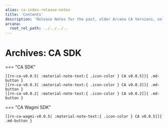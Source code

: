 ```yaml
---
alias: ca-index-release-notes
title: 'Contents'
description: 'Release Notes for the past, older Arcana CA Versions, only for reference. Note these are not supported anymore.'
arcana:
  root_rel_path: ../../../..
---
```


# Archives: CA SDK

=== "CA SDK"

    [[rn-ca-v0.0.5| :material-note-text:{ .icon-color } CA v0.0.5]]{ .md-button }
    [[rn-ca-v0.0.3| :material-note-text:{ .icon-color } CA v0.0.3]]{ .md-button }
    [[rn-ca-v0.0.2| :material-note-text:{ .icon-color } CA v0.0.2]]{ .md-button }

=== "CA Wagmi SDK"

    [[rn-ca-wagmi-v0.0.5| :material-note-text:{ .icon-color } CA v0.0.5]]{ .md-button }